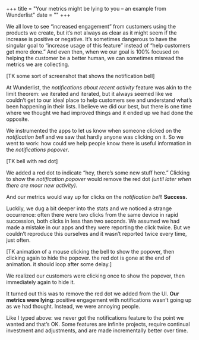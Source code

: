 +++
title = "Your metrics might be lying to you – an example from Wunderlist"
date = ""
+++

We all love to see “increased engagement” from customers using the products we create, but it’s not always as clear as it might seem if the increase is positive or negative. It’s sometimes dangerous to have the singular goal to “increase usage of this feature” instead of “help customers get more done.” And even then, when we our goal is 100% focused on helping the customer be a better human, we can sometimes misread the metrics we are collecting.

[TK some sort of screenshot that shows the notification bell]

At Wunderlist, the *notifications about recent activity* feature was akin to the limit theorem: we iterated and iterated, but it always seemed like we couldn’t get to our ideal place to help customers see and understand what’s been happening in their lists. I believe we did our best, but there is one time where we thought we had improved things and it ended up we had done the opposite.

We instrumented the apps to let us know when someone clicked on the *notification bell* and we saw that hardly anyone was clicking on it. So we went to work: how could we help people know there is useful information in the *notifications popover*. 

[TK bell with red dot]

We added a red dot to indicate “hey, there’s some new stuff here.” Clicking to show the *notification popover* would remove the red dot *(until later when there are moar new activity)*. 

And our metrics would way up for clicks on the *notification bell*! **Success.**

Luckily, we dug a bit deeper into the stats and we noticed a strange occurrence: often there were two clicks from the same device in rapid succession, both clicks in less than two seconds. We assumed we had made a mistake in our apps and they were reporting the click twice. But we couldn’t reproduce this ourselves and it wasn’t reported twice every time, just often.

[TK animation of a mouse clicking the bell to show the popover, then clicking again to hide the popover. the red dot is gone at the end of animation. it should loop after some delay.]

We realized our customers were clicking once to show the popover, then immediately again to hide it.

It turned out this was to remove the red dot we added from the UI. **Our metrics were lying:** positive engagement with notifications wasn’t going up as we had thought. Instead, we were annoying people.

Like I typed above: we never got the notifications feature to the point we wanted and that’s OK. Some features are infinite projects, require continual investment and adjustments, and are made incrementally better over time.
